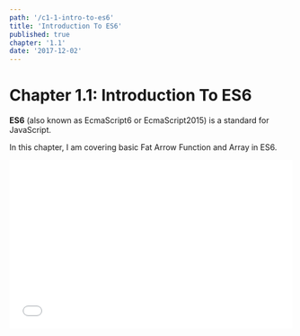 ```yaml
---
path: '/c1-1-intro-to-es6'
title: 'Introduction To ES6'
published: true
chapter: '1.1'
date: '2017-12-02'
---
```

# Chapter 1.1: Introduction To ES6
__ES6__ (also known as EcmaScript6 or EcmaScript2015) is a standard for JavaScript.

In this chapter, I am covering basic Fat Arrow Function and Array in ES6.
<iframe width="100%" height="300" src="//jsfiddle.net/superoo7/dz32xadv/embedded/" allowpaymentrequest allowfullscreen="allowfullscreen" frameborder="0"></iframe>

